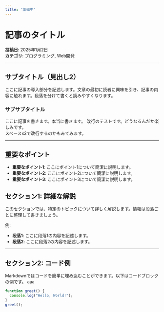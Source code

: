 ```yaml
---
title: '準備中'
---
```

# 記事のタイトル

**投稿日**: 2025年1月2日  
**カテゴリ**: プログラミング, Web開発

---

## サブタイトル（見出し2）

ここに記事の導入部分を記述します。文章の最初に読者に興味を引き、記事の内容に触れます。段落を分けて書くと読みやすくなります。

### サブサブタイトル

ここに記事を書きます。本当に書きます。
改行のテストです。どうなるんだか楽しみです。  
スペースx2で改行するのかもみてみます。

---

## 重要なポイント

- **重要なポイント1**: ここにポイント1について簡潔に説明します。
- **重要なポイント2**: ここにポイント2について簡潔に説明します。
- **重要なポイント3**: ここにポイント3について簡潔に説明します。


## セクション1: 詳細な解説

このセクションでは、特定のトピックについて詳しく解説します。情報は段落ごとに整理して書きましょう。

例:
- **段落1**: ここに段落1の内容を記述します。
- **段落2**: ここに段落2の内容を記述します。

---

## セクション2: コード例

Markdownではコードを簡単に埋め込むことができます。以下はコードブロックの例です。
aaa

```javascript
function greet() {
  console.log("Hello, World!");
}
greet();